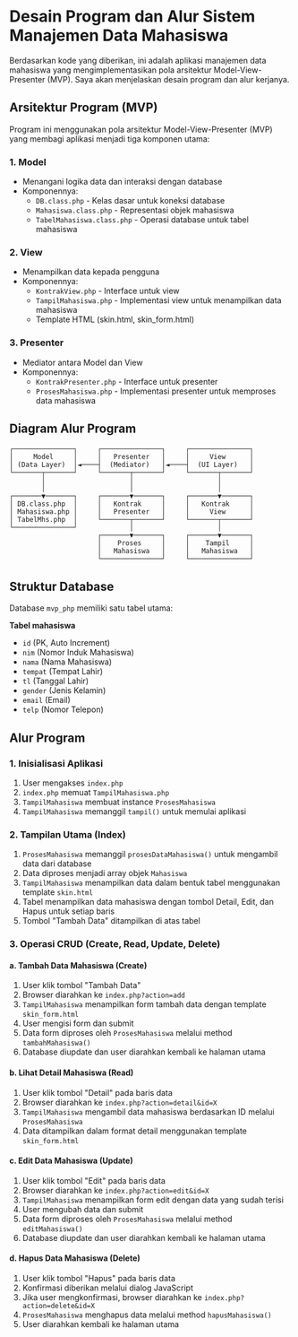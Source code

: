 # Desain Program dan Alur Sistem Manajemen Data Mahasiswa

Berdasarkan kode yang diberikan, ini adalah aplikasi manajemen data mahasiswa yang mengimplementasikan pola arsitektur Model-View-Presenter (MVP). Saya akan menjelaskan desain program dan alur kerjanya.

## Arsitektur Program (MVP)

Program ini menggunakan pola arsitektur Model-View-Presenter (MVP) yang membagi aplikasi menjadi tiga komponen utama:

### 1. Model
- Menangani logika data dan interaksi dengan database
- Komponennya:
  - `DB.class.php` - Kelas dasar untuk koneksi database
  - `Mahasiswa.class.php` - Representasi objek mahasiswa
  - `TabelMahasiswa.class.php` - Operasi database untuk tabel mahasiswa

### 2. View
- Menampilkan data kepada pengguna
- Komponennya:
  - `KontrakView.php` - Interface untuk view
  - `TampilMahasiswa.php` - Implementasi view untuk menampilkan data mahasiswa
  - Template HTML (skin.html, skin_form.html)

### 3. Presenter
- Mediator antara Model dan View
- Komponennya:
  - `KontrakPresenter.php` - Interface untuk presenter
  - `ProsesMahasiswa.php` - Implementasi presenter untuk memproses data mahasiswa

## Diagram Alur Program

```
┌───────────────┐     ┌───────────────┐     ┌───────────────┐
│     Model     │     │   Presenter   │     │     View      │
│ (Data Layer)  │◄────┤  (Mediator)   │◄────┤  (UI Layer)   │
└───────┬───────┘     └───────┬───────┘     └───────┬───────┘
        │                     │                     │
        │                     │                     │
┌───────▼───────┐     ┌───────▼───────┐     ┌───────▼───────┐
│ DB.class.php  │     │   Kontrak     │     │   Kontrak     │
│ Mahasiswa.php │     │   Presenter   │     │     View      │
│ TabelMhs.php  │     └───────┬───────┘     └───────┬───────┘
└───────────────┘             │                     │
                      ┌───────▼───────┐     ┌───────▼───────┐
                      │    Proses     │     │    Tampil     │
                      │   Mahasiswa   │     │   Mahasiswa   │
                      └───────────────┘     └───────────────┘
```

## Struktur Database

Database `mvp_php` memiliki satu tabel utama:

**Tabel mahasiswa**
- `id` (PK, Auto Increment)
- `nim` (Nomor Induk Mahasiswa)
- `nama` (Nama Mahasiswa)
- `tempat` (Tempat Lahir)
- `tl` (Tanggal Lahir)
- `gender` (Jenis Kelamin)
- `email` (Email)
- `telp` (Nomor Telepon)

## Alur Program 

### 1. Inisialisasi Aplikasi

1. User mengakses `index.php`
2. `index.php` memuat `TampilMahasiswa.php`
3. `TampilMahasiswa` membuat instance `ProsesMahasiswa`
4. `TampilMahasiswa` memanggil `tampil()` untuk memulai aplikasi

### 2. Tampilan Utama (Index)

1. `ProsesMahasiswa` memanggil `prosesDataMahasiswa()` untuk mengambil data dari database
2. Data diproses menjadi array objek `Mahasiswa`
3. `TampilMahasiswa` menampilkan data dalam bentuk tabel menggunakan template `skin.html`
4. Tabel menampilkan data mahasiswa dengan tombol Detail, Edit, dan Hapus untuk setiap baris
5. Tombol "Tambah Data" ditampilkan di atas tabel

### 3. Operasi CRUD (Create, Read, Update, Delete)

#### a. Tambah Data Mahasiswa (Create)
1. User klik tombol "Tambah Data"
2. Browser diarahkan ke `index.php?action=add`
3. `TampilMahasiswa` menampilkan form tambah data dengan template `skin_form.html`
4. User mengisi form dan submit
5. Data form diproses oleh `ProsesMahasiswa` melalui method `tambahMahasiswa()`
6. Database diupdate dan user diarahkan kembali ke halaman utama

#### b. Lihat Detail Mahasiswa (Read)
1. User klik tombol "Detail" pada baris data
2. Browser diarahkan ke `index.php?action=detail&id=X`
3. `TampilMahasiswa` mengambil data mahasiswa berdasarkan ID melalui `ProsesMahasiswa`
4. Data ditampilkan dalam format detail menggunakan template `skin_form.html`

#### c. Edit Data Mahasiswa (Update)
1. User klik tombol "Edit" pada baris data
2. Browser diarahkan ke `index.php?action=edit&id=X`
3. `TampilMahasiswa` menampilkan form edit dengan data yang sudah terisi
4. User mengubah data dan submit
5. Data form diproses oleh `ProsesMahasiswa` melalui method `editMahasiswa()`
6. Database diupdate dan user diarahkan kembali ke halaman utama

#### d. Hapus Data Mahasiswa (Delete)
1. User klik tombol "Hapus" pada baris data
2. Konfirmasi diberikan melalui dialog JavaScript
3. Jika user mengkonfirmasi, browser diarahkan ke `index.php?action=delete&id=X`
4. `ProsesMahasiswa` menghapus data melalui method `hapusMahasiswa()`
5. User diarahkan kembali ke halaman utama
